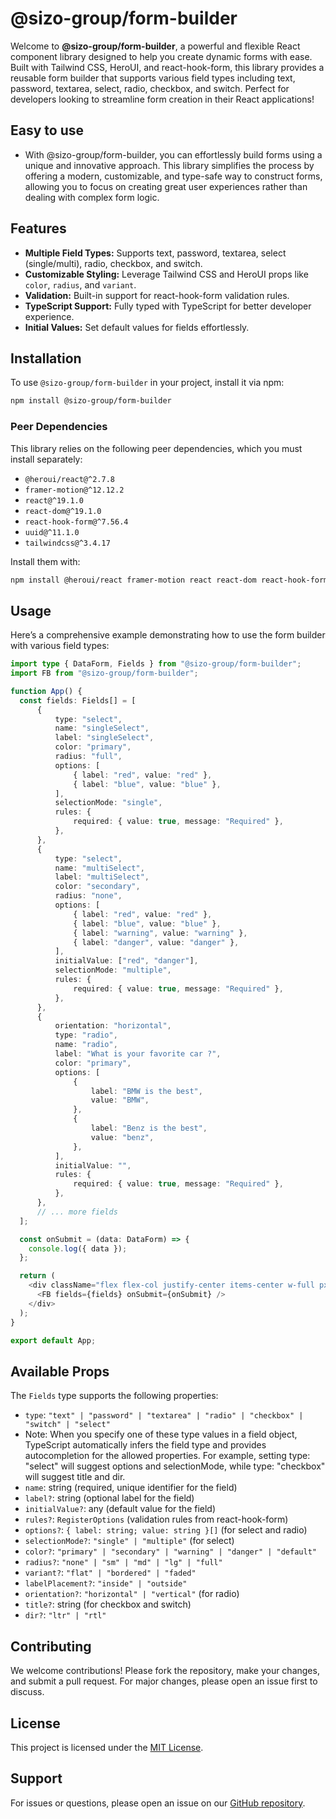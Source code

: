 # @sizo-group/form-builder

Welcome to **@sizo-group/form-builder**, a powerful and flexible React component library designed to help you create dynamic forms with ease. Built with Tailwind CSS, HeroUI, and react-hook-form, this library provides a reusable form builder that supports various field types including text, password, textarea, select, radio, checkbox, and switch. Perfect for developers looking to streamline form creation in their React applications!

## Easy to use

- With @sizo-group/form-builder, you can effortlessly build forms using a unique and innovative approach. This library simplifies the process by offering a modern, customizable, and type-safe way to construct forms, allowing you to focus on creating great user experiences rather than dealing with complex form logic.

## Features
- **Multiple Field Types:** Supports text, password, textarea, select (single/multi), radio, checkbox, and switch.
- **Customizable Styling:** Leverage Tailwind CSS and HeroUI props like `color`, `radius`, and `variant`.
- **Validation:** Built-in support for react-hook-form validation rules.
- **TypeScript Support:** Fully typed with TypeScript for better developer experience.
- **Initial Values:** Set default values for fields effortlessly.

## Installation

To use `@sizo-group/form-builder` in your project, install it via npm:

```bash
npm install @sizo-group/form-builder
```

### Peer Dependencies
This library relies on the following peer dependencies, which you must install separately:

- `@heroui/react@^2.7.8`
- `framer-motion@^12.12.2`
- `react@^19.1.0`
- `react-dom@^19.1.0`
- `react-hook-form@^7.56.4`
- `uuid@^11.1.0`
- `tailwindcss@^3.4.17`

Install them with:

```bash
npm install @heroui/react framer-motion react react-dom react-hook-form uuid tailwindcss
```

## Usage

Here’s a comprehensive example demonstrating how to use the form builder with various field types:

```typescript
import type { DataForm, Fields } from "@sizo-group/form-builder";
import FB from "@sizo-group/form-builder";

function App() {
  const fields: Fields[] = [
      {
          type: "select",
          name: "singleSelect",
          label: "singleSelect",
          color: "primary",
          radius: "full",
          options: [
              { label: "red", value: "red" },
              { label: "blue", value: "blue" },
          ],
          selectionMode: "single",
          rules: {
              required: { value: true, message: "Required" },
          },
      },
      {
          type: "select",
          name: "multiSelect",
          label: "multiSelect",
          color: "secondary",
          radius: "none",
          options: [
              { label: "red", value: "red" },
              { label: "blue", value: "blue" },
              { label: "warning", value: "warning" },
              { label: "danger", value: "danger" },
          ],
          initialValue: ["red", "danger"],
          selectionMode: "multiple",
          rules: {
              required: { value: true, message: "Required" },
          },
      },
      {
          orientation: "horizontal",
          type: "radio",
          name: "radio",
          label: "What is your favorite car ?",
          color: "primary",
          options: [
              {
                  label: "BMW is the best",
                  value: "BMW",
              },
              {
                  label: "Benz is the best",
                  value: "benz",
              },
          ],
          initialValue: "",
          rules: {
              required: { value: true, message: "Required" },
          },
      },
      // ... more fields
  ];

  const onSubmit = (data: DataForm) => {
    console.log({ data });
  };

  return (
    <div className="flex flex-col justify-center items-center w-full px-10">
      <FB fields={fields} onSubmit={onSubmit} />
    </div>
  );
}

export default App;
```

## Available Props

The `Fields` type supports the following properties:

- `type`: `"text" | "password" | "textarea" | "radio" | "checkbox" | "switch" | "select"`
- Note: When you specify one of these type values in a field object, TypeScript automatically infers the field type and provides autocompletion for the allowed properties. For example, setting type: "select" will suggest options and selectionMode, while type: "checkbox" will suggest title and dir.
- `name`: string (required, unique identifier for the field)
- `label?`: string (optional label for the field)
- `initialValue?`: any (default value for the field)
- `rules?`: `RegisterOptions` (validation rules from react-hook-form)
- `options?`: `{ label: string; value: string }[]` (for select and radio)
- `selectionMode?`: `"single" | "multiple"` (for select)
- `color?`: `"primary" | "secondary" | "warning" | "danger" | "default"`
- `radius?`: `"none" | "sm" | "md" | "lg" | "full"`
- `variant?`: `"flat" | "bordered" | "faded"`
- `labelPlacement?`: `"inside" | "outside"`
- `orientation?`: `"horizontal" | "vertical"` (for radio)
- `title?`: string (for checkbox and switch)
- `dir?`: `"ltr" | "rtl"`

## Contributing

We welcome contributions! Please fork the repository, make your changes, and submit a pull request. For major changes, please open an issue first to discuss.

## License

This project is licensed under the [MIT License](LICENSE).

## Support

For issues or questions, please open an issue on our [GitHub repository](https://github.com/sobhan-behabadi/sizogroup-form-builder).